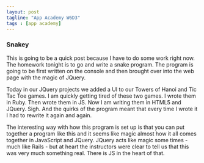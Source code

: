 ```yaml
---
layout: post
tagline: "App Academy W6D3"
tags : [app academy]
---
```



### Snakey

This is going to be a quick post because I have to do some work right now. The homework tonight is to go and write a snake program. The program is going to be first written on the console and then brought over into the web page with the magic of JQuery.

Today in our JQuery projects we added a UI to our Towers of Hanoi and Tic Tac Toe games. I am quickly getting tired of these two games. I wrote them in Ruby. Then wrote them in JS. Now I am writing them in HTML5 and JQuery. Sigh. And the quirks of the program meant that every time I wrote it I had to rewrite it again and again.

The interesting way with how this program is set up is that you can put together a program like this and it seems like magic almost how it all comes together in JavaScript and JQuery. JQuery acts like magic some times - much like Rails - but at heart the instructors were clear to tell us that this was very much something real. There is JS in the heart of that.
